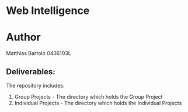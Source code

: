 # Web Intelligence

# Author
Matthias Bartolo 0436103L

## Deliverables:
The repository includes:<br />
1. Group Projects - The directory which holds the Group Project<br />
2. Individual Projects - The directory which holds the Individual Projects<br />
 
